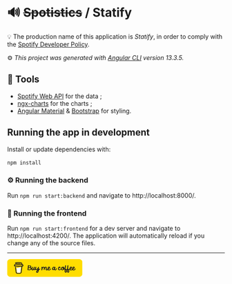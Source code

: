 # :loud_sound: ~~Spotistics~~ / Statify

:bulb: The production name of this application is _Statify_, in order to comply with the [Spotify Developer Policy](https://developer.spotify.com/policy/).

:gear: _This project was generated with [Angular CLI](https://github.com/angular/angular-cli) version 13.3.5._

## :hammer: Tools

- [Spotify Web API](https://developer.spotify.com/documentation/web-api/reference/#/) for the data ;
- [ngx-charts](https://swimlane.gitbook.io/ngx-charts/) for the charts ;
- [Angular Material](https://material.angular.io/) & [Bootstrap](https://getbootstrap.com/) for styling.

## Running the app in development

Install or update dependencies with:

```bash
npm install
```

### :gear: Running the backend

Run `npm run start:backend` and navigate to http://localhost:8000/.

### :dart: Running the frontend

Run `npm run start:frontend` for a dev server and navigate to http://localhost:4200/. The application will automatically reload if you change any of the source files.

---

<a href="https://www.buymeacoffee.com/chomelcl" target="_blank"><img src="./src/client/assets/img/bmc-button.png" alt="Buy Me A Coffee" style="height: 41px !important;width: 174px !important;" ></a>
